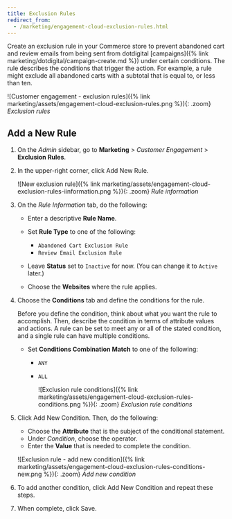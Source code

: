 ```yaml
---
title: Exclusion Rules
redirect_from:
  - /marketing/engagement-cloud-exclusion-rules.html
---
```


Create an exclusion rule in your Commerce store to prevent abandoned cart and review emails from being sent from dotdigital [campaigns]({% link marketing/dotdigital/campaign-create.md %}) under certain conditions. The rule describes the conditions that trigger the action. For example, a rule might exclude all abandoned carts with a subtotal that is equal to, or less than ten.

![Customer engagement - exclusion rules]({% link marketing/assets/engagement-cloud-exclusion-rules.png %}){: .zoom}
_Exclusion rules_

## Add a New Rule

1. On the _Admin_ sidebar, go to **Marketing** > _Customer Engagement_ > **Exclusion Rules**.

1. In the upper-right corner, click <span class="btn">Add New Rule</span>.

    ![New exclusion rule]({% link marketing/assets/engagement-cloud-exclusion-rules-iinformation.png %}){: .zoom}
    _Rule information_

1. On the _Rule Information_ tab, do the following:

   - Enter a descriptive **Rule Name**.
   - Set **Rule Type** to one of the following:

      - `Abandoned Cart Exclusion Rule`
      - `Review Email Exclusion Rule`

   - Leave **Status** set to `Inactive` for now. (You can change it to `Active` later.)

   - Choose the **Websites** where the rule applies.

1. Choose the **Conditions** tab and define the conditions for the rule.

    Before you define the condition, think about what you want the rule to accomplish. Then, describe the condition in terms of attribute values and actions. A rule can be set to meet any or all of the stated condition, and a single rule can have multiple conditions.

   - Set **Conditions Combination Match** to one of the following:

      - `ANY`
      - `ALL`

        ![Exclusion rule conditions]({% link marketing/assets/engagement-cloud-exclusion-rules-conditions.png %}){: .zoom}
        _Exclusion rule conditions_

1. Click <span class="btn">Add New Condition</span>. Then, do the following:

   - Choose the **Attribute** that is the subject of the conditional statement.
   - Under _Condition_, choose the operator.
   - Enter the **Value** that is needed to complete the condition.

    ![Exclusion rule - add new condition]({% link marketing/assets/engagement-cloud-exclusion-rules-conditions-new.png %}){: .zoom}
    _Add new condition_

1. To add another condition, click <span class="btn">Add New Condition</span> and repeat these steps.

1. When complete, click <span class="btn">Save</span>.

